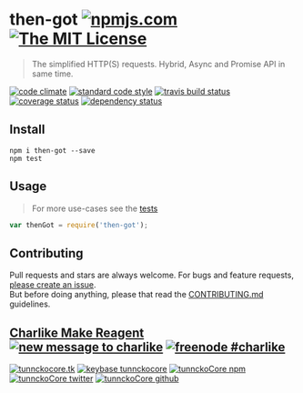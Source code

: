 # then-got [![npmjs.com][npmjs-img]][npmjs-url] [![The MIT License][license-img]][license-url] 

> The simplified HTTP(S) requests. Hybrid, Async and Promise API in same time.

[![code climate][codeclimate-img]][codeclimate-url] [![standard code style][standard-img]][standard-url] [![travis build status][travis-img]][travis-url] [![coverage status][coveralls-img]][coveralls-url] [![dependency status][david-img]][david-url]


## Install
```
npm i then-got --save
npm test
```


## Usage
> For more use-cases see the [tests](./test.js)

```js
var thenGot = require('then-got');
```

## Contributing

Pull requests and stars are always welcome. For bugs and feature requests, [please create an issue](https://github.com/hybridables/then-got/issues/new).  
But before doing anything, please that read the [CONTRIBUTING.md](./CONTRIBUTING.md) guidelines.


## [Charlike Make Reagent](http://j.mp/1stW47C) [![new message to charlike][new-message-img]][new-message-url] [![freenode #charlike][freenode-img]][freenode-url]

[![tunnckocore.tk][author-www-img]][author-www-url] [![keybase tunnckocore][keybase-img]][keybase-url] [![tunnckoCore npm][author-npm-img]][author-npm-url] [![tunnckoCore twitter][author-twitter-img]][author-twitter-url] [![tunnckoCore github][author-github-img]][author-github-url]


[npmjs-url]: https://www.npmjs.com/package/then-got
[npmjs-img]: https://img.shields.io/npm/v/then-got.svg?label=then-got

[license-url]: https://github.com/hybridables/then-got/blob/master/LICENSE.md
[license-img]: https://img.shields.io/badge/license-MIT-blue.svg


[codeclimate-url]: https://codeclimate.com/github/hybridables/then-got
[codeclimate-img]: https://img.shields.io/codeclimate/github/hybridables/then-got.svg

[travis-url]: https://travis-ci.org/hybridables/then-got
[travis-img]: https://img.shields.io/travis/hybridables/then-got.svg

[coveralls-url]: https://coveralls.io/r/hybridables/then-got
[coveralls-img]: https://img.shields.io/coveralls/hybridables/then-got.svg

[david-url]: https://david-dm.org/hybridables/then-got
[david-img]: https://img.shields.io/david/hybridables/then-got.svg

[standard-url]: https://github.com/feross/standard
[standard-img]: https://img.shields.io/badge/code%20style-standard-brightgreen.svg


[author-www-url]: http://www.tunnckocore.tk
[author-www-img]: https://img.shields.io/badge/www-tunnckocore.tk-fe7d37.svg

[keybase-url]: https://keybase.io/tunnckocore
[keybase-img]: https://img.shields.io/badge/keybase-tunnckocore-8a7967.svg

[author-npm-url]: https://www.npmjs.com/~tunnckocore
[author-npm-img]: https://img.shields.io/badge/npm-~tunnckocore-cb3837.svg

[author-twitter-url]: https://twitter.com/tunnckoCore
[author-twitter-img]: https://img.shields.io/badge/twitter-@tunnckoCore-55acee.svg

[author-github-url]: https://github.com/tunnckoCore
[author-github-img]: https://img.shields.io/badge/github-@tunnckoCore-4183c4.svg

[freenode-url]: http://webchat.freenode.net/?channels=charlike
[freenode-img]: https://img.shields.io/badge/freenode-%23charlike-5654a4.svg

[new-message-url]: https://github.com/tunnckoCore/messages
[new-message-img]: https://img.shields.io/badge/send%20me-message-green.svg